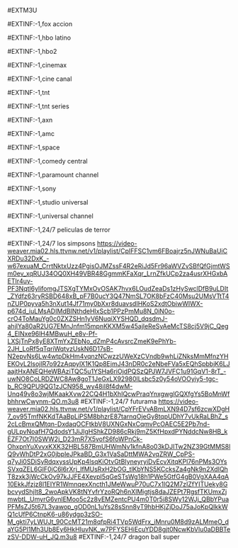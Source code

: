 

#EXTM3U

#EXTINF:-1,fox accion

#EXTINF:-1,hbo latino

#EXTINF:-1,hbo2

#EXTINF:-1,cinemax

#EXTINF:-1,cine canal

#EXTINF:-1,tnt 

#EXTINF:-1,tnt series

#EXTINF:-1,axn

#EXTINF:-1,amc

#EXTINF:-1,space

#EXTINF:-1,comedy central

#EXTINF:-1,paramount channel

#EXTINF:-1,sony

#EXTINF:-1,studio universal

#EXTINF:-1,universal channel

#EXTINF:-1,24/7 peliculas de terror

#EXTINF:-1,24/7 los simpsons
https://video-weaver.mia02.hls.ttvnw.net/v1/playlist/CpIFFSC1vm6FBoajrz5nJWNuBaUiCXRDu32DxK_-w67exuaM_CrrtNktxUzz4PgisOJMZssF4R2eRiJd5Fr96aWVZvSBfQfGjmtWSm0ev_xqRUJ34OQ0XH49VBR48GgmmKFaXqr_LrnZfkUCp2za4usrXHGxbAETIr4uy-PF3Nqtl6ylifomgJTSXgTYMxOvOSAK7hvx6LOudZeaDs1zHySwclDfB9uLDIt_ZYdfz63ryRSBD648xB_pF7B0ucY3Q47NmSL7OK8bFzC40Msu2UMsVTtT4nZUP0pyva5h3nXut14Jf71my0bXxr8duavsdIHKoS2xdtObiwWIWX-p674d_iuLMsADIMdBINthdeHlxScb1PPzPmMu8N_0iN0o-crO4ToMauYg0c0ZXZSHn1yV6NuqiXYSHQD_dqsdmJ-ahjIYa80aR2UG7EMnJnfm15mpnKKXM5w45ajleReSyAeMcTS8cj5V9jC_Qeg4_EINxe96lH4MBwuH_e8v-Pf-LXSjTnPx8yE8XTmYxZEbNo_dZmP4cAvsrcZmeK9ePhYb-2JH_LoRf5qTqriWqtvzUskN6D17sB-N2epvNs6Lw4wtpDkHm4vqnzNCwzzUWeXzCVndb9whLiZNksMmMfnzYHEKOvL2lsojlR7o92zAqpylX1K1Qp8EjmJ43nDR0c2eNbeFVa5xEQhSpbbjK6LJaajtHxANEQHeWBAziTQC5u1YSHa6riOjdPQSzQPJW7JVFC1u91GqV1-8rT_-uwNO8CoLRDZWC8Aw8goT1JeGxLX92980lLsbc5z0y54oVOOyiy5-tgc-b_RC9QPU9QG1zJCN958_wy48iI8f4dwM-Unq49v8o3wjMKaakXvw22CQ4H1bXhIQcwPraqYnxgwglGQXfgYs5BoMnWfbhhrwCwynm-QO.m3u8
#EXTINF:-1,24/7 futurama
https://video-weaver.mia02.hls.ttvnw.net/v1/playlist/CpYFrEVvABmLXN94D7sf6zcwXDgH7_ov95TmfNKKdTAaBpLiPSM8bhzrE87tarnqOjeGy8tqpUDhY7vUkRaLBhZ_s2cLcBmxQMtqn-DxdaqOCFtkbV8UXNGxNxCqmvPcOAEC5E2Pb7nd-gULpvNoafH7QdodsY1JiJlgHShkZD986cRkj9mZ5KfHpxdPYNddcNw8HB_kEZF7Ot7I0SWW2j_D23mR7X5vofS6foWPnCk-OhxpnYuXvvxKXK32HBL587BmUHWmNv1kfnA8o03kDJITw2NZ39GtMMS8lQ9vWhDtP2xG0jbpleJPkaBD_G3x1VaSaDttMWA2vqZRW_CpPS-q7yJi0SDiSyRdqxyssUpKp4lsqKiOtvGtBIyneyryiDvEcvXitqKPl76nPMs3OYsSVxqZEL6GlF0jC6l6rXrj_IfMUsRxH2bOG_tlKbYNS5KCcksZa4gNk9n2XdIQhT8zxk3jWcCkOv97kJJFE4XevpI5qGeSTsWg18h1PWe5GtfG4gB0VgXAA4qA10EkkJfzjz8l1EIYR1WmnqexXncth1JMeWwuP70uC7x1lQ2M7zIZfYITUeky8GbcvydShjIt8_2woApkVK8tNYvfrYzoRQh6nXIMigtjs8daJZEPt7RgsfTKUmxZjmwbtL_UmyrG6vnlEMoo5c2z8vEMZentcPU4m0T0r5i8SWy12WJj_QBbYPuaPFMsZJ5t67L3vawop_gOD0nL1uYs28sSnn8yT9hbHKjZjDoJ75aJoKpQIkkWQ1cUfP6CtnpK6-u86ydgp3zSO-M_gkti7yLWUJt_90CcMT21m8qfpRi4TVp5WdFrx_iMnru0M8d9zALMmeO_daYG5Pl1Mh3Ub8Ey6HkHIuvNK_w7PFYSEHiEcuYDD8gjt0NcwKbVlu0aDBBTezSV-DDW-uH_JQ.m3u8
#EXTINF:-1,24/7 dragon ball super



